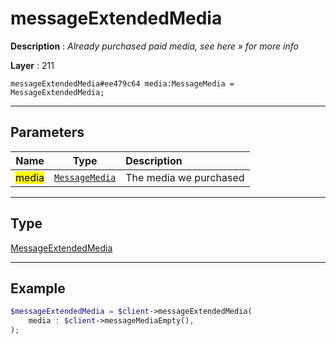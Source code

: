# messageExtendedMedia

**Description** : *Already purchased paid media, see here &raquo; for more info*

**Layer** : 211

```tl
messageExtendedMedia#ee479c64 media:MessageMedia = MessageExtendedMedia;
```

---

## Parameters

| Name | Type | Description |
| :---: | :---: | :--- |
| <mark>media</mark> | [`MessageMedia`](type/MessageMedia) | The media we purchased |

---

## Type

[MessageExtendedMedia](type/MessageExtendedMedia)

---

## Example

```php
$messageExtendedMedia = $client->messageExtendedMedia(
	media : $client->messageMediaEmpty(),
);
```